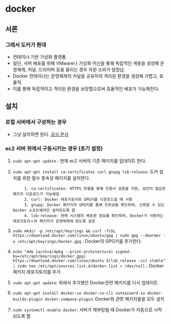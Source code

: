 # docker

## 서론 

### 그래서 도커가 뭔데
- 컨테이너 기반 가상화 플랫폼.
- 일단, 서버 배포를 위해 VMware나 가상화 머신을 통해 독립적인 계층을 생성해 운영체제, 커널, 드라이버 등을 올리는 경우 자원 소비가 엄청남.
- Docker 컨테이너는 운영체제의 커널을 공유하여 격리된 환경을 생성해 가볍고, 효율적.
- 이를 통해 독립적이고 격리된 환경을 보장함으로써 효율적인 배포가 가능해진다.

## 설치

### 로컬 서버에서 구성하는 경우
- 그냥 설치하면 된다. [공식 문서](https://www.docker.com)

### ec2 서버 위에서 구동시키는 경우 (초기 설정)
1. `sudo apt-get update` : 현재 ec2 서버의 기존 패키지를 업데이트 한다.
2. `sudo apt-get install ca-certificates curl gnupg lsb-release`: 도커 설치를 위한 필수 종속성 패키지를 설치한다.

            1. ca-certificates: HTTPS 연결을 통해 인증서 검증을 지원, 보안이 필요한 패키지 다운로드가 가능해짐
            2. curl: Docker 레포지토리와 GPG키를 다운로드할 때 사용
            3. gnupg: Docker 패키지의 GPG키를 통해 진위성을 확인하여, 신뢰할 수 있는 Docker 소프트웨어만 설치되도록 함
            4. lsb-release: 현재 시스템의 배포판 정보를 확인하여, Docker가 사용하는 레포지토리ㅗ아 패키지가 운영체제에 맞도록 설정

3. `sudo mkdir -p /etc/apt/keyrings && curl -fsSL https://download.docker.com/linux/ubuntu/gpg | sudo gpg --dearmor -o /etc/apt/keyrings/docker.gpg`
: Docker의 GPG키를 추가한다.
4. `echo "deb [arch=$(dpkg --print-architecture) signed-by=/etc/apt/keyrings/docker.gpg] https://download.docker.com/linux/ubuntu $(lsb_release -cs) stable" | sudo tee /etc/apt/sources.list.d/docker.list > /dev/null` : Docker 패키지 레포지토리를 추가
5. `sudo apt-get update`: 위에서 추가했던 Docker관련 패키지를 다시 업데이트
6. `sudo apt-get install docker-ce docker-ce-cli containerd.io docker-buildx-plugin docker-compose-plugin`: Docker와 관련 패키지들을 모두 설치

7. `sudo systemctl enable docker`: 서버가 재부팅될 때 Docker가 자동으로 시작되도록 함
